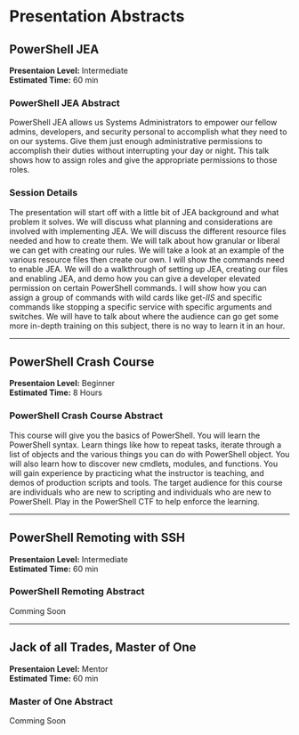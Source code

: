 # Presentation Abstracts

## PowerShell JEA  

**Presentaion Level:** Intermediate  
**Estimated Time:** 60 min

### PowerShell JEA Abstract  

PowerShell JEA allows us Systems Administrators to empower our fellow admins, developers, and security personal to accomplish what they need to on our systems. Give them just enough administrative permissions to accomplish their duties without interrupting your day or night. This talk shows how to assign roles and give the appropriate permissions to those roles.  

### Session Details

The presentation will start off with a little bit of JEA background and what problem it solves. We will discuss what planning and considerations are involved with implementing JEA. We will discuss the different resource files needed and how to create them. We will talk about how granular or liberal we can get with creating our rules. We will take a look at an example of the various resource files then create our own. I will show the commands need to enable JEA. We will do a walkthrough of setting up JEA, creating our files and enabling JEA, and demo how you can give a developer elevated permission on certain PowerShell commands. I will show how you can assign a group of commands with wild cards like get-*IIS* and specific commands like stopping a specific service with specific arguments and switches. We will have to talk about where the audience can go get some more in-depth training on this subject, there is no way to learn it in an hour.
___

## PowerShell Crash Course  

**Presentaion Level:** Beginner  
**Estimated Time:** 8 Hours  

### PowerShell Crash Course Abstract  

This course will give you the basics of PowerShell. You will learn the PowerShell syntax. Learn things like how to repeat tasks, iterate through a list of objects and the various things you can do with PowerShell object. You will also learn how to discover new cmdlets, modules, and functions. You will gain experience by practicing what the instructor is teaching, and demos of production scripts and tools. The target audience for this course are individuals who are new to scripting and individuals who are new to PowerShell.  Play in the PowerShell CTF to help enforce the learning.  
___  

## PowerShell Remoting with SSH  

**Presentaion Level:** Intermediate  
**Estimated Time:** 60 min

### PowerShell Remoting Abstract  

Comming Soon  

___

## Jack of all Trades, Master of One  

**Presentaion Level:** Mentor  
**Estimated Time:** 60 min  

### Master of One Abstract  

Comming Soon  

